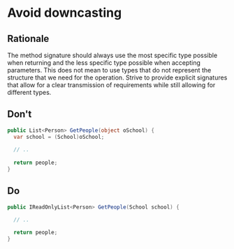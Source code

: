 # Avoid downcasting

## Rationale

The method signature should always use the most specific type possible when returning and the less specific type possible when accepting parameters. This does not mean to use types that do not represent the structure that we need for the operation. Strive to provide explicit signatures that allow for a clear transmission of requirements while still allowing for different types.

## Don't

```csharp
public List<Person> GetPeople(object oSchool) {
  var school = (School)oSchool;
  
  // ..
  
  return people;
}
```

## Do

```csharp
public IReadOnlyList<Person> GetPeople(School school) {

  // ..
  
  return people;
}
```

